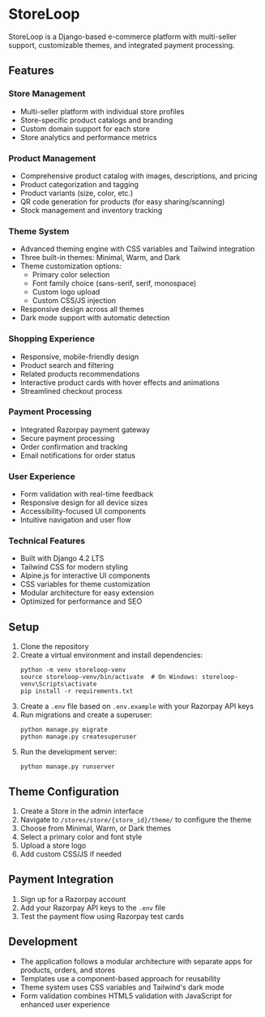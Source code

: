 # StoreLoop

StoreLoop is a Django-based e-commerce platform with multi-seller support, customizable themes, and integrated payment processing.

## Features

### Store Management
- Multi-seller platform with individual store profiles
- Store-specific product catalogs and branding
- Custom domain support for each store
- Store analytics and performance metrics

### Product Management
- Comprehensive product catalog with images, descriptions, and pricing
- Product categorization and tagging
- Product variants (size, color, etc.)
- QR code generation for products (for easy sharing/scanning)
- Stock management and inventory tracking

### Theme System
- Advanced theming engine with CSS variables and Tailwind integration
- Three built-in themes: Minimal, Warm, and Dark
- Theme customization options:
  - Primary color selection
  - Font family choice (sans-serif, serif, monospace)
  - Custom logo upload
  - Custom CSS/JS injection
- Responsive design across all themes
- Dark mode support with automatic detection

### Shopping Experience
- Responsive, mobile-friendly design
- Product search and filtering
- Related products recommendations
- Interactive product cards with hover effects and animations
- Streamlined checkout process

### Payment Processing
- Integrated Razorpay payment gateway
- Secure payment processing
- Order confirmation and tracking
- Email notifications for order status

### User Experience
- Form validation with real-time feedback
- Responsive design for all device sizes
- Accessibility-focused UI components
- Intuitive navigation and user flow

### Technical Features
- Built with Django 4.2 LTS
- Tailwind CSS for modern styling
- Alpine.js for interactive UI components
- CSS variables for theme customization
- Modular architecture for easy extension
- Optimized for performance and SEO

## Setup

1. Clone the repository
2. Create a virtual environment and install dependencies:
   ```
   python -m venv storeloop-venv
   source storeloop-venv/bin/activate  # On Windows: storeloop-venv\Scripts\activate
   pip install -r requirements.txt
   ```
3. Create a `.env` file based on `.env.example` with your Razorpay API keys
4. Run migrations and create a superuser:
   ```
   python manage.py migrate
   python manage.py createsuperuser
   ```
5. Run the development server:
   ```
   python manage.py runserver
   ```

## Theme Configuration

1. Create a Store in the admin interface
2. Navigate to `/stores/store/{store_id}/theme/` to configure the theme
3. Choose from Minimal, Warm, or Dark themes
4. Select a primary color and font style
5. Upload a store logo
6. Add custom CSS/JS if needed

## Payment Integration

1. Sign up for a Razorpay account
2. Add your Razorpay API keys to the `.env` file
3. Test the payment flow using Razorpay test cards

## Development

- The application follows a modular architecture with separate apps for products, orders, and stores
- Templates use a component-based approach for reusability
- Theme system uses CSS variables and Tailwind's dark mode
- Form validation combines HTML5 validation with JavaScript for enhanced user experience